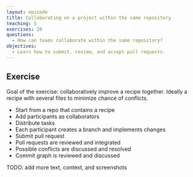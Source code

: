 ```yaml
---
layout: episode
title: Collaborating on a project within the same repository
teaching: 5
exercises: 20
questions:
  - How can teams collaborate within the same repository?
objectives:
  - Learn how to submit, review, and accept pull requests.
---
```


## Exercise

Goal of the exercise: collaboratively improve a recipe together. Ideally a recipe
with several files to minimize chance of conflicts.

- Start from a repo that contains a recipe
- Add participants as collaborators
- Distribute tasks
- Each participant creates a branch and implements changes
- Submit pull request
- Pull requests are reviewed and integrated
- Possible conflicts are discussed and resolved
- Commit graph is reviewed and discussed

TODO: add more text, context, and screenshots
